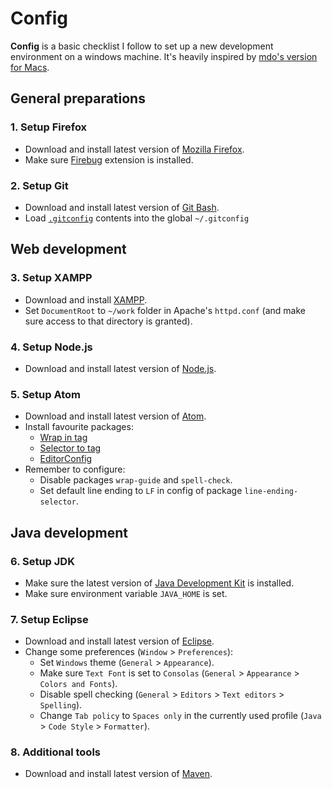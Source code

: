 # Config

**Config** is a basic checklist I follow to set up a new development environment on a windows machine. It's heavily inspired by [mdo's version for Macs](https://www.github.com/mdo/config).

## General preparations

### 1. Setup Firefox

- Download and install latest version of [Mozilla Firefox](https://www.mozilla.org/en-US/firefox/new/).
- Make sure [Firebug](http://www.getfirebug.com/) extension is installed.

### 2. Setup Git

- Download and install latest version of [Git Bash](https://www.git-scm.com/).
- Load [`.gitconfig`](/.gitconfig) contents into the global `~/.gitconfig`

## Web development

### 3. Setup XAMPP
- Download and install [XAMPP](https://www.apachefriends.org/index.html).
- Set `DocumentRoot` to `~/work` folder in Apache's `httpd.conf` (and make sure access to that directory is granted).

### 4. Setup Node.js

- Download and install latest version of [Node.js](https://www.nodejs.org/en/).

### 5. Setup Atom

- Download and install latest version of [Atom](https://atom.io).
- Install favourite packages:
  - [Wrap in tag](https://atom.io/packages/atom-wrap-in-tag)
  - [Selector to tag](https://atom.io/packages/selector-to-tag)
  - [EditorConfig](https://atom.io/packages/editorconfig)
- Remember to configure:
  - Disable packages `wrap-guide` and `spell-check`.
  - Set default line ending to `LF` in config of package `line-ending-selector`.

## Java development

### 6. Setup JDK

- Make sure the latest version of [Java Development Kit](http://www.oracle.com/technetwork/java/javase/downloads/index.html) is installed.
- Make sure environment variable `JAVA_HOME` is set.

### 7. Setup Eclipse

- Download and install latest version of [Eclipse](https://www.eclipse.org).
- Change some preferences (`Window` > `Preferences`):
  - Set `Windows` theme (`General` > `Appearance`).
  - Make sure `Text Font` is set to `Consolas` (`General` > `Appearance` > `Colors and Fonts`).
  - Disable spell checking (`General` > `Editors` > `Text editors` > `Spelling`).
  - Change `Tab policy` to `Spaces only` in the currently used profile (`Java` > `Code Style` > `Formatter`).

### 8. Additional tools

- Download and install latest version of [Maven](https://maven.apache.org/).
